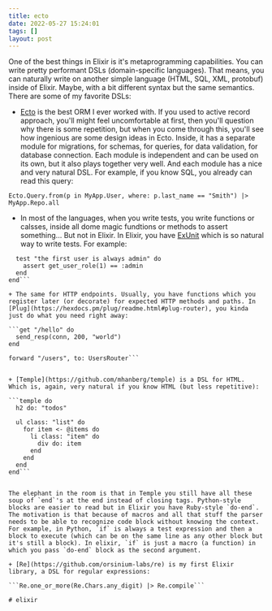 ```yaml
---
title: ecto
date: 2022-05-27 15:24:01
tags: []
layout: post
---
```


One of the best things in Elixir is it's metaprogramming capabilities. You can write pretty performant DSLs (domain-specific languages). That means, you can naturally write on another simple language (HTML, SQL, XML, protobuf) inside of Elixir. Maybe, with a bit different syntax but the same semantics. There are some of my favorite DSLs:

+ [Ecto](https://github.com/elixir-ecto/ecto) is the best ORM I ever worked with. If you used to active record approach, you'll might feel uncomfortable at first, then you'll question why there is some repetition, but when you come through this, you'll see how ingenious are some design ideas in Ecto. Inside, it has a separate module for migrations, for schemas, for queries, for data validation, for database connection. Each module is independent and can be used on its own, but it also plays together very well. And each module has a nice and very natural DSL. For example, if you know SQL, you already can read this query:

```Ecto.Query.from(p in MyApp.User, where: p.last_name == "Smith") |> MyApp.Repo.all```

+ In most of the languages, when you write tests, you write functions or calsses, inside all dome magic fundtions or methods to assert something... But not in Elixir. In Elixir, you have [ExUnit](https://hexdocs.pm/ex_unit/1.12/ExUnit.Case.html) which is so natural way to write tests. For example:

```describe "get_user_role"
  test "the first user is always admin" do
    assert get_user_role(1) == :admin
  end
end```

+ The same for HTTP endpoints. Usually, you have functions which you register later (or decorate) for expected HTTP methods and paths. In [Plug](https://hexdocs.pm/plug/readme.html#plug-router), you kinda just do what you need right away:

```get "/hello" do
  send_resp(conn, 200, "world")
end

forward "/users", to: UsersRouter```


+ [Temple](https://github.com/mhanberg/temple) is a DSL for HTML. Which is, again, very natural if you know HTML (but less repetitive):

```temple do
  h2 do: "todos"

  ul class: "list" do
    for item <- @items do
      li class: "item" do
        div do: item
      end
    end
  end
end```


The elephant in the room is that in Temple you still have all these soup of `end`'s at the end instead of closing tags. Python-style blocks are easier to read but in Elixir you have Ruby-style `do-end`. The motivation is that because of macros and all that stuff the parser needs to be able to recognize code block without knowing the context. For example, in Python, `if` is always a test expression and then a block to execute (which can be on the same line as any other block but it's still a block). In elixir, `if` is just a macro (a function) in which you pass `do-end` block as the second argument.

+ [Re](https://github.com/orsinium-labs/re) is my first Elixir library, a DSL for regular expressions:

```Re.one_or_more(Re.Chars.any_digit) |> Re.compile```

# elixir
